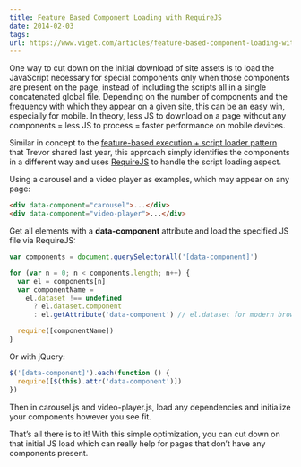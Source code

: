 ```yaml
---
title: Feature Based Component Loading with RequireJS
date: 2014-02-03
tags:
url: https://www.viget.com/articles/feature-based-component-loading-with-requirejs/
---
```


One way to cut down on the initial download of site assets is to load the JavaScript necessary for special components only when those components are present on the page, instead of including the scripts all in a single concatenated global file. Depending on the number of components and the frequency with which they appear on a given site, this can be an easy win, especially for mobile. In theory, less JS to download on a page without any components = less JS to process = faster performance on mobile devices.

Similar in concept to the [feature-based execution + script loader pattern](https://viget.com/extend/javascript-execution-patterns-for-non-web-apps) that Trevor shared last year, this approach simply identifies the components in a different way and uses [RequireJS](http://requirejs.org/) to handle the script loading aspect.

Using a carousel and a video player as examples, which may appear on any page:

```html
<div data-component="carousel">...</div>
<div data-component="video-player">...</div>
```

Get all elements with a **data-component** attribute and load the specified JS file via RequireJS:

```js
var components = document.querySelectorAll('[data-component]')

for (var n = 0; n < components.length; n++) {
  var el = components[n]
  var componentName =
    el.dataset !== undefined
      ? el.dataset.component
      : el.getAttribute('data-component') // el.dataset for modern browsers, el.getAttribute for IE8 - IE10

  require([componentName])
}
```

Or with jQuery:

```js
$('[data-component]').each(function () {
  require([$(this).attr('data-component')])
})
```

Then in carousel.js and video-player.js, load any dependencies and initialize your components however you see fit.

That’s all there is to it! With this simple optimization, you can cut down on that initial JS load which can really help for pages that don’t have any components present.
